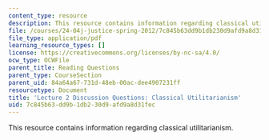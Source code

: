 ```yaml
---
content_type: resource
description: This resource contains information regarding classical utilitarianism.
file: /courses/24-04j-justice-spring-2012/7c845b63dd9b1db230d9afd9a8d31fec_MIT24_04JS12_disc02.pdf
file_type: application/pdf
learning_resource_types: []
license: https://creativecommons.org/licenses/by-nc-sa/4.0/
ocw_type: OCWFile
parent_title: Reading Questions
parent_type: CourseSection
parent_uid: 84a64a67-731d-48eb-00ac-dee4907231ff
resourcetype: Document
title: 'Lecture 2 Discussion Questions: Classical Utilitarianism'
uid: 7c845b63-dd9b-1db2-30d9-afd9a8d31fec
---
```

This resource contains information regarding classical utilitarianism.